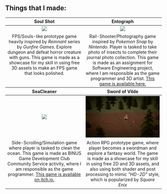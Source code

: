 ## Things that I made:

<table style="text-align: center;">
  <thead>
    <tr>
      <th width="50%"><a>Soul Shot</a></th>
      <th width="50%"><a>Entograph</a></th>
    </tr>
  </thead>
  <tbody>
    <tr>
      <td>
        <img width="100%" src="https://github.com/christophermrcl/christophermrcl/blob/main/img/soulshot.gif">
      </td>
      <td>
        <img width="100%" src="https://github.com/christophermrcl/christophermrcl/blob/main/img/soulshot.gif">
      </td>
    </tr>
    <tr>
      <td valign="text-top">FPS/Souls-like prototype game heavily inspired by <i>Remnant</i> series by <i>Gunfire Games</i>. Explore dungeon and defeat horror creature with guns. This game is made as a showcase for my skill in using free 3D assets to make an FPS game that looks polished.</td>
      <td valign="text-top">Rail-Shooter/Photography game inspired by <i>Pokemon Snap</i> by <i>Nintendo</i>. Player is tasked to take photo of insects to complete their journal photo collection. This game is made as an assignment for Software Engineering project, where I am responsible as the game programmer and 3D artist. <a href="https://github.com/christophermrcl/Entograph">This game is available here.</a></td>
    </tr>
  </tbody>
  <thead>
    <tr>
      <th width="50%"><a>SeaCleaner</a></th>
      <th width="50%"><a>Sword of Vilde</a></th>
    </tr>
  </thead>
  <tbody>
    <tr>
      <td>
        <img width="100%" src="https://github.com/christophermrcl/christophermrcl/blob/main/img/soulshot.gif">
      </td>
      <td>
        <img width="100%" src="https://github.com/christophermrcl/christophermrcl/blob/main/img/swordofvilde.gif">
      </td>
    </tr>
    <tr>
      <td valign="text-top">Side-Scrolling/Simulation game where player is tasked to clean the ocean. This game is made as BINUS Game Development Club Community Service activity, where I am responsible as the game programmer. <a href="https://bgdc.itch.io/seacleaner">This game is available on itch.io.</a></td>
      <td valign="text-top">Action RPG prototype game, where player becomes a swordman and explore a fantasy world. The game is made as a showcase for my skill in using free 2D and 3D assets, and also using both shader and post processing to mimic <i>"HD-2D"</i> style, which is popularized by <i>Square Enix</i></td>
    </tr>
  </tbody>
</table>
